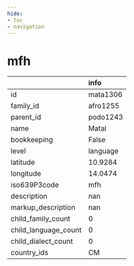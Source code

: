 ```yaml
---
hide:
- toc
- navigation
---
```

# mfh
|                      | info     |
|:---------------------|:---------|
| id                   | mata1306 |
| family_id            | afro1255 |
| parent_id            | podo1243 |
| name                 | Matal    |
| bookkeeping          | False    |
| level                | language |
| latitude             | 10.9284  |
| longitude            | 14.0474  |
| iso639P3code         | mfh      |
| description          | nan      |
| markup_description   | nan      |
| child_family_count   | 0        |
| child_language_count | 0        |
| child_dialect_count  | 0        |
| country_ids          | CM       |